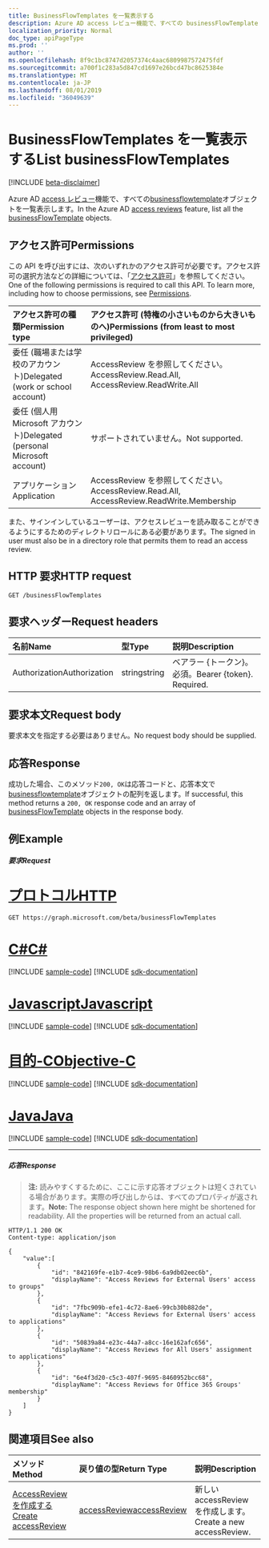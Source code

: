 ```yaml
---
title: BusinessFlowTemplates を一覧表示する
description: Azure AD access レビュー機能で、すべての businessFlowTemplate オブジェクトを一覧表示します。
localization_priority: Normal
doc_type: apiPageType
ms.prod: ''
author: ''
ms.openlocfilehash: 8f9c1bc8747d2057374c4aac6809987572475fdf
ms.sourcegitcommit: a700f1c283a5d847cd1697e26bcd47bc8625384e
ms.translationtype: MT
ms.contentlocale: ja-JP
ms.lasthandoff: 08/01/2019
ms.locfileid: "36049639"
---
```

# <a name="list-businessflowtemplates"></a><span data-ttu-id="0601f-103">BusinessFlowTemplates を一覧表示する</span><span class="sxs-lookup"><span data-stu-id="0601f-103">List businessFlowTemplates</span></span>

[!INCLUDE [beta-disclaimer](../../includes/beta-disclaimer.md)]

<span data-ttu-id="0601f-104">Azure AD [access レビュー](../resources/accessreviews-root.md)機能で、すべての[businessflowtemplate](../resources/businessflowtemplate.md)オブジェクトを一覧表示します。</span><span class="sxs-lookup"><span data-stu-id="0601f-104">In the Azure AD [access reviews](../resources/accessreviews-root.md) feature, list all the [businessFlowTemplate](../resources/businessflowtemplate.md) objects.</span></span>
## <a name="permissions"></a><span data-ttu-id="0601f-105">アクセス許可</span><span class="sxs-lookup"><span data-stu-id="0601f-105">Permissions</span></span>
<span data-ttu-id="0601f-p101">この API を呼び出すには、次のいずれかのアクセス許可が必要です。アクセス許可の選択方法などの詳細については、「[アクセス許可](/graph/permissions-reference)」を参照してください。</span><span class="sxs-lookup"><span data-stu-id="0601f-p101">One of the following permissions is required to call this API. To learn more, including how to choose permissions, see [Permissions](/graph/permissions-reference).</span></span>

|<span data-ttu-id="0601f-108">アクセス許可の種類</span><span class="sxs-lookup"><span data-stu-id="0601f-108">Permission type</span></span>                        | <span data-ttu-id="0601f-109">アクセス許可 (特権の小さいものから大きいものへ)</span><span class="sxs-lookup"><span data-stu-id="0601f-109">Permissions (from least to most privileged)</span></span>              |
|:--------------------------------------|:---------------------------------------------------------|
|<span data-ttu-id="0601f-110">委任 (職場または学校のアカウント)</span><span class="sxs-lookup"><span data-stu-id="0601f-110">Delegated (work or school account)</span></span>     | <span data-ttu-id="0601f-111">AccessReview を参照してください。</span><span class="sxs-lookup"><span data-stu-id="0601f-111">AccessReview.Read.All, AccessReview.ReadWrite.All</span></span>  |
|<span data-ttu-id="0601f-112">委任 (個人用 Microsoft アカウント)</span><span class="sxs-lookup"><span data-stu-id="0601f-112">Delegated (personal Microsoft account)</span></span> | <span data-ttu-id="0601f-113">サポートされていません。</span><span class="sxs-lookup"><span data-stu-id="0601f-113">Not supported.</span></span> |
|<span data-ttu-id="0601f-114">アプリケーション</span><span class="sxs-lookup"><span data-stu-id="0601f-114">Application</span></span>                            | <span data-ttu-id="0601f-115">AccessReview を参照してください。</span><span class="sxs-lookup"><span data-stu-id="0601f-115">AccessReview.Read.All, AccessReview.ReadWrite.Membership</span></span> |

<span data-ttu-id="0601f-116">また、サインインしているユーザーは、アクセスレビューを読み取ることができるようにするためのディレクトリロールにある必要があります。</span><span class="sxs-lookup"><span data-stu-id="0601f-116">The signed in user must also be in a directory role that permits them to read an access review.</span></span>

## <a name="http-request"></a><span data-ttu-id="0601f-117">HTTP 要求</span><span class="sxs-lookup"><span data-stu-id="0601f-117">HTTP request</span></span>
<!-- { "blockType": "ignored" } -->
```http
GET /businessFlowTemplates
```
## <a name="request-headers"></a><span data-ttu-id="0601f-118">要求ヘッダー</span><span class="sxs-lookup"><span data-stu-id="0601f-118">Request headers</span></span>
| <span data-ttu-id="0601f-119">名前</span><span class="sxs-lookup"><span data-stu-id="0601f-119">Name</span></span>         | <span data-ttu-id="0601f-120">型</span><span class="sxs-lookup"><span data-stu-id="0601f-120">Type</span></span>        | <span data-ttu-id="0601f-121">説明</span><span class="sxs-lookup"><span data-stu-id="0601f-121">Description</span></span> |
|:-------------|:------------|:------------|
| <span data-ttu-id="0601f-122">Authorization</span><span class="sxs-lookup"><span data-stu-id="0601f-122">Authorization</span></span> | <span data-ttu-id="0601f-123">string</span><span class="sxs-lookup"><span data-stu-id="0601f-123">string</span></span> | <span data-ttu-id="0601f-p102">ベアラー \{トークン\}。必須。</span><span class="sxs-lookup"><span data-stu-id="0601f-p102">Bearer \{token\}. Required.</span></span> |

## <a name="request-body"></a><span data-ttu-id="0601f-126">要求本文</span><span class="sxs-lookup"><span data-stu-id="0601f-126">Request body</span></span>
<span data-ttu-id="0601f-127">要求本文を指定する必要はありません。</span><span class="sxs-lookup"><span data-stu-id="0601f-127">No request body should be supplied.</span></span>

## <a name="response"></a><span data-ttu-id="0601f-128">応答</span><span class="sxs-lookup"><span data-stu-id="0601f-128">Response</span></span>
<span data-ttu-id="0601f-129">成功した場合、このメソッド`200, OK`は応答コードと、応答本文で[businessflowtemplate](../resources/businessflowtemplate.md)オブジェクトの配列を返します。</span><span class="sxs-lookup"><span data-stu-id="0601f-129">If successful, this method returns a `200, OK` response code and an array of [businessFlowTemplate](../resources/businessflowtemplate.md) objects in the response body.</span></span>

## <a name="example"></a><span data-ttu-id="0601f-130">例</span><span class="sxs-lookup"><span data-stu-id="0601f-130">Example</span></span>
##### <a name="request"></a><span data-ttu-id="0601f-131">要求</span><span class="sxs-lookup"><span data-stu-id="0601f-131">Request</span></span>


# <a name="httptabhttp"></a>[<span data-ttu-id="0601f-132">プロトコル</span><span class="sxs-lookup"><span data-stu-id="0601f-132">HTTP</span></span>](#tab/http)
<!-- {
  "blockType": "request",
  "name": "get_businessFlowTemplate"
}-->
```http
GET https://graph.microsoft.com/beta/businessFlowTemplates
```
# <a name="ctabcsharp"></a>[<span data-ttu-id="0601f-133">C#</span><span class="sxs-lookup"><span data-stu-id="0601f-133">C#</span></span>](#tab/csharp)
[!INCLUDE [sample-code](../includes/snippets/csharp/get-businessflowtemplate-csharp-snippets.md)]
[!INCLUDE [sdk-documentation](../includes/snippets/snippets-sdk-documentation-link.md)]

# <a name="javascripttabjavascript"></a>[<span data-ttu-id="0601f-134">Javascript</span><span class="sxs-lookup"><span data-stu-id="0601f-134">Javascript</span></span>](#tab/javascript)
[!INCLUDE [sample-code](../includes/snippets/javascript/get-businessflowtemplate-javascript-snippets.md)]
[!INCLUDE [sdk-documentation](../includes/snippets/snippets-sdk-documentation-link.md)]

# <a name="objective-ctabobjc"></a>[<span data-ttu-id="0601f-135">目的-C</span><span class="sxs-lookup"><span data-stu-id="0601f-135">Objective-C</span></span>](#tab/objc)
[!INCLUDE [sample-code](../includes/snippets/objc/get-businessflowtemplate-objc-snippets.md)]
[!INCLUDE [sdk-documentation](../includes/snippets/snippets-sdk-documentation-link.md)]

# <a name="javatabjava"></a>[<span data-ttu-id="0601f-136">Java</span><span class="sxs-lookup"><span data-stu-id="0601f-136">Java</span></span>](#tab/java)
[!INCLUDE [sample-code](../includes/snippets/java/get-businessflowtemplate-java-snippets.md)]
[!INCLUDE [sdk-documentation](../includes/snippets/snippets-sdk-documentation-link.md)]

---


##### <a name="response"></a><span data-ttu-id="0601f-137">応答</span><span class="sxs-lookup"><span data-stu-id="0601f-137">Response</span></span>
><span data-ttu-id="0601f-p103">**注:** 読みやすくするために、ここに示す応答オブジェクトは短くされている場合があります。実際の呼び出しからは、すべてのプロパティが返されます。</span><span class="sxs-lookup"><span data-stu-id="0601f-p103">**Note:** The response object shown here might be shortened for readability. All the properties will be returned from an actual call.</span></span>
<!-- {
  "blockType": "response",
  "truncated": true,
  "@odata.type": "microsoft.graph.businessFlowTemplate",
    "isCollection": true
} -->
```http
HTTP/1.1 200 OK
Content-type: application/json

{
    "value":[
        {
            "id": "842169fe-e1b7-4ce9-98b6-6a9db02eec6b",
            "displayName": "Access Reviews for External Users' access to groups"
        },
        {
            "id": "7fbc909b-efe1-4c72-8ae6-99cb30b882de",
            "displayName": "Access Reviews for External Users' access to applications"
        },
        {
            "id": "50839a84-e23c-44a7-a8cc-16e162afc656",
            "displayName": "Access Reviews for All Users' assignment to applications"
        },
        {
            "id": "6e4f3d20-c5c3-407f-9695-8460952bcc68",
            "displayName": "Access Reviews for Office 365 Groups' membership"
        } 
    ]
}

```

## <a name="see-also"></a><span data-ttu-id="0601f-140">関連項目</span><span class="sxs-lookup"><span data-stu-id="0601f-140">See also</span></span>

| <span data-ttu-id="0601f-141">メソッド</span><span class="sxs-lookup"><span data-stu-id="0601f-141">Method</span></span>           | <span data-ttu-id="0601f-142">戻り値の型</span><span class="sxs-lookup"><span data-stu-id="0601f-142">Return Type</span></span>    |<span data-ttu-id="0601f-143">説明</span><span class="sxs-lookup"><span data-stu-id="0601f-143">Description</span></span>|
|:---------------|:--------|:----------|
|[<span data-ttu-id="0601f-144">AccessReview を作成する</span><span class="sxs-lookup"><span data-stu-id="0601f-144">Create accessReview</span></span>](accessreview-create.md) |    [<span data-ttu-id="0601f-145">accessReview</span><span class="sxs-lookup"><span data-stu-id="0601f-145">accessReview</span></span>](../resources/accessreview.md) |  <span data-ttu-id="0601f-146">新しい accessReview を作成します。</span><span class="sxs-lookup"><span data-stu-id="0601f-146">Create a new accessReview.</span></span> |




<!--
{
  "type": "#page.annotation",
  "description": "List business flow template",
  "keywords": "",
  "section": "documentation",
  "tocPath": "",
  "suppressions": [
  ]
}
-->
